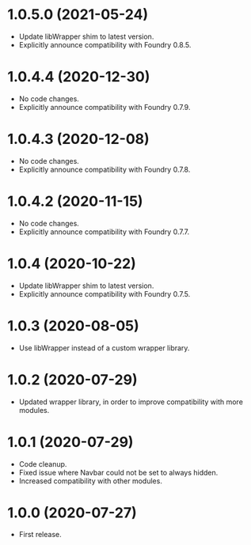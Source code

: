 # 1.0.5.0 (2021-05-24)

* Update libWrapper shim to latest version.
* Explicitly announce compatibility with Foundry 0.8.5.

# 1.0.4.4 (2020-12-30)

* No code changes.
* Explicitly announce compatibility with Foundry 0.7.9.

# 1.0.4.3 (2020-12-08)

* No code changes.
* Explicitly announce compatibility with Foundry 0.7.8.

# 1.0.4.2 (2020-11-15)

* No code changes.
* Explicitly announce compatibility with Foundry 0.7.7.

# 1.0.4 (2020-10-22)

* Update libWrapper shim to latest version.
* Explicitly announce compatibility with Foundry 0.7.5.

# 1.0.3 (2020-08-05)

* Use libWrapper instead of a custom wrapper library.

# 1.0.2 (2020-07-29)

* Updated wrapper library, in order to improve compatibility with more modules.

# 1.0.1 (2020-07-29)

* Code cleanup.
* Fixed issue where Navbar could not be set to always hidden.
* Increased compatibility with other modules.

# 1.0.0 (2020-07-27)

* First release.